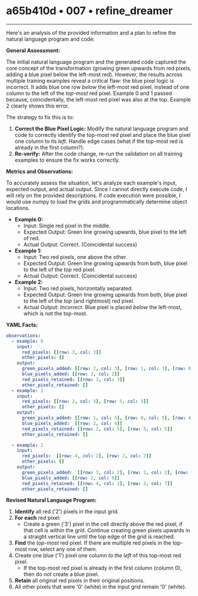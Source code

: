 # a65b410d • 007 • refine_dreamer

---
Here's an analysis of the provided information and a plan to refine the natural language program and code:

**General Assessment:**

The initial natural language program and the generated code captured the core concept of the transformation (growing green upwards from red pixels, adding a blue pixel below the left-most red). However, the results across multiple training examples reveal a critical flaw: the blue pixel logic is incorrect. It adds blue one row *below* the left-most red pixel, instead of one column to the left of the *top-most* red pixel. Example 0 and 1 passed because, coincidentally, the left-most red pixel was also at the top. Example 2 clearly shows this error.

The strategy to fix this is to:

1.  **Correct the Blue Pixel Logic:** Modify the natural language program and code to correctly identify the top-most red pixel and place the blue pixel one column to its *left*. Handle edge cases (what if the top-most red is already in the first column?).
2.  **Re-verify:** After the code change, re-run the validation on all training examples to ensure the fix works correctly.

**Metrics and Observations:**

To accurately assess the situation, let's analyze each example's input, expected output, and actual output. Since I cannot directly execute code, I will rely on the provided descriptions. If code execution were possible, I would use numpy to load the grids and programmatically determine object locations.

*   **Example 0:**
    *   Input: Single red pixel in the middle.
    *   Expected Output: Green line growing upwards, blue pixel to the left of red.
    *   Actual Output: Correct. (Coincidental success)
*   **Example 1:**
    *   Input: Two red pixels, one above the other.
    *   Expected Output: Green line growing upwards from both, blue pixel to the left of the *top* red pixel.
    *   Actual Output: Correct. (Coincidental success)
*   **Example 2:**
    *   Input: Two red pixels, horizontally separated.
    *   Expected Output: Green line growing upwards from both, blue pixel to the left of the *top* (and rightmost) red pixel.
    *   Actual Output: *Incorrect*. Blue pixel is placed *below* the left-most, which is not the top-most.

**YAML Facts:**

```yaml
observations:
  - example: 0
    input:
      red_pixels: [[row: 3, col: 3]]
      other_pixels: []
    output:
      green_pixels_added: [[row: 2, col: 3], [row: 1, col: 3], [row: 0, col: 3]]
      blue_pixels_added: [[row: 3, col: 2]]
      red_pixels_retained: [[row: 3, col: 3]]
      other_pixels_retained: []
  - example: 1
    input:
      red_pixels: [[row: 2, col: 5], [row: 5, col: 5]]
      other_pixels: []
    output:
      green_pixels_added: [[row: 1, col: 5], [row: 0, col: 5], [row: 4, col: 5], [row: 3, col: 5]]
      blue_pixels_added:  [[row: 2, col: 4]]
      red_pixels_retained: [[row: 2, col: 5], [row: 5, col: 5]]
      other_pixels_retained: []

  - example: 2
    input:
      red_pixels:  [[row: 4, col: 2], [row: 2, col: 7]]
      other_pixels: []
    output:
      green_pixels_added:  [[row: 3, col: 2], [row: 2, col: 2], [row: 1, col: 2], [row: 0, col: 2],[row: 1, col: 7], [row: 0, col: 7]]
      blue_pixels_added: [[row: 2, col: 6]]
      red_pixels_retained: [[row: 4, col: 2], [row: 2, col: 7]]
      other_pixels_retained: []
```

**Revised Natural Language Program:**

1.  **Identify** all red ('2') pixels in the input grid.
2.  **For each** red pixel:
    *   Create a green ('3') pixel in the cell directly above the red pixel, if that cell is within the grid.  Continue creating green pixels upwards in a straight vertical line until the top edge of the grid is reached.
3.  **Find** the *top-most* red pixel. If there are multiple red pixels in the top-most row, select any one of them.
4.  Create one blue ('1') pixel one column *to the left* of this top-most red pixel.
    *  If the top-most red pixel is already in the first column (column 0), then do *not* create a blue pixel.
5.  **Retain** all original red pixels in their original positions.
6.  All other pixels that were '0' (white) in the input grid remain '0' (white).

